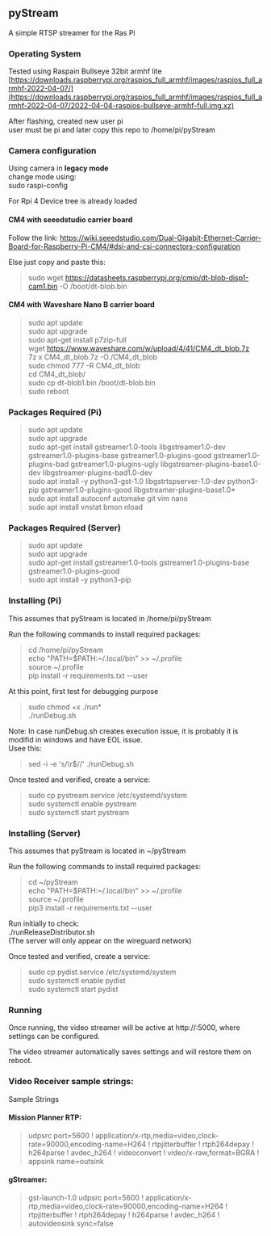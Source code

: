 ## pyStream

A simple RTSP streamer for the Ras Pi  

### Operating System

Tested using Raspain Bullseye 32bit armhf lite  
[https://downloads.raspberrypi.org/raspios_full_armhf/images/raspios_full_armhf-2022-04-07/](https://downloads.raspberrypi.org/raspios_full_armhf/images/raspios_full_armhf-2022-04-07/2022-04-04-raspios-bullseye-armhf-full.img.xz)

After flashing, created new user pi  
user must be pi and later copy this repo to /home/pi/pyStream  

### Camera configuration
Using camera in **legacy mode**  
change mode using:   
sudo raspi-config   

For Rpi 4 Device tree is already loaded  

#### CM4 with seeedstudio carrier board    
Follow the link: https://wiki.seeedstudio.com/Dual-Gigabit-Ethernet-Carrier-Board-for-Raspberry-Pi-CM4/#dsi-and-csi-connectors-configuration  

Else just copy and paste this:  
> sudo wget https://datasheets.raspberrypi.org/cmio/dt-blob-disp1-cam1.bin -O /boot/dt-blob.bin  

#### CM4 with Waveshare Nano B carrier board  
> sudo apt update  
> sudo apt upgrade  
> sudo apt-get install p7zip-full  
> wget https://www.waveshare.com/w/upload/4/41/CM4_dt_blob.7z  
> 7z x CM4_dt_blob.7z -O./CM4_dt_blob  
> sudo chmod 777 -R CM4_dt_blob  
> cd CM4_dt_blob/  
> sudo cp dt-blob1.bin /boot/dt-blob.bin   
> sudo reboot  

### Packages Required (Pi)
> sudo apt update  
> sudo apt upgrade  
> sudo apt-get install gstreamer1.0-tools libgstreamer1.0-dev gstreamer1.0-plugins-base gstreamer1.0-plugins-good gstreamer1.0-plugins-bad gstreamer1.0-plugins-ugly libgstreamer-plugins-base1.0-dev libgstreamer-plugins-bad1.0-dev  
> sudo apt install -y python3-gst-1.0 libgstrtspserver-1.0-dev python3-pip gstreamer1.0-plugins-good libgstreamer-plugins-base1.0*  
> sudo apt install autoconf automake git vim nano  
> sudo apt install vnstat bmon nload  

### Packages Required (Server)  
> sudo apt update  
> sudo apt upgrade  
> sudo apt-get install gstreamer1.0-tools gstreamer1.0-plugins-base gstreamer1.0-plugins-good  
> sudo apt install -y python3-pip  

### Installing (Pi)
This assumes that pyStream is located in /home/pi/pyStream  

Run the following commands to install required packages:  
> cd /home/pi/pyStream  
> echo "PATH=\$PATH:~/.local/bin" >> ~/.profile  
> source ~/.profile  
> pip install -r requirements.txt --user  

At this point, first test for debugging purpose
> sudo chmod +x ./run*  
> ./runDebug.sh    

Note: In case runDebug.sh creates execution issue, it is probably it is modifid in windows and have EOL issue.   
Usee this:   
> sed -i -e 's/\r$//' ./runDebug.sh  

Once tested and verified, create a service:  
> sudo cp pystream.service /etc/systemd/system  
> sudo systemctl enable pystream  
> sudo systemctl start pystream  

### Installing (Server)  
This assumes that pyStream is located in ~/pyStream  

Run the following commands to install required packages:  

> cd \~/pyStream   
> echo "PATH=\$PATH:\~/.local/bin" >> \~/.profile   
> source \~/.profile   
> pip3 install -r requirements.txt --user   

Run initially to check:  
./runReleaseDistributor.sh  
(The server will only appear on the wireguard network)  

Once tested and verified, create a service:  
> sudo cp pydist.service /etc/systemd/system  
> sudo systemctl enable pydist  
> sudo systemctl start pydist  
  
### Running  

Once running, the video streamer will be active at http://<CM4 IP or Wireguard server IP>:5000, where settings can be configured.  
 
The video streamer automatically saves settings and will restore them on reboot.

### Video Receiver sample strings:  
Sample Strings    

#### Mission Planner RTP:
> udpsrc port=5600 ! application/x-rtp,media=video,clock-rate=90000,encoding-name=H264 ! rtpjitterbuffer ! rtph264depay ! h264parse ! avdec_h264 ! videoconvert ! video/x-raw,format=BGRA ! appsink name=outsink

#### gStreamer:
> gst-launch-1.0 udpsrc port=5600 ! application/x-rtp,media=video,clock-rate=90000,encoding-name=H264 ! rtpjitterbuffer ! rtph264depay ! h264parse ! avdec_h264 ! autovideosink sync=false


